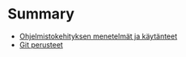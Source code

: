 # Summary

* [Ohjelmistokehityksen menetelmät ja käytänteet](README.md)
* [Git perusteet](chapter1.md)

